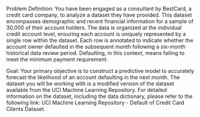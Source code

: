 Problem Definition:
You have been engaged as a consultant by BestCard, a credit card company, to analyze a dataset they have provided. This dataset encompasses demographic and recent financial information for a sample of 30,000 of their account holders. The data is organized at the individual credit account level, ensuring each account is uniquely represented by a single row within the dataset. Each row is annotated to indicate whether the account owner defaulted in the subsequent month following a six-month historical data review period. Defaulting, in this context, means failing to meet the minimum payment requirement.

Goal:
Your primary objective is to construct a predictive model to accurately forecast the likelihood of an account defaulting in the next month.
The dataset you will be working with is a modified version of the dataset available from the UCI Machine Learning Repository. For detailed information on the dataset, including the data dictionary, please refer to the following link: UCI Machine Learning Repository - Default of Credit Card Clients Dataset.
